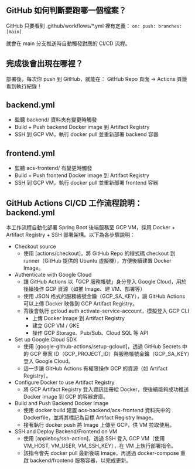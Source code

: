## GitHub 如何判斷要跑哪一個檔案？

GitHub 只要看到 .github/workflows/*.yml 裡有定義：
``
on:
  push:
    branches: [main]
``

就會在 main 分支推送時自動觸發對應的 CI/CD 流程。


## 完成後會出現在哪裡？
部署後，每次你 push 到 GitHub，就能在：
GitHub Repo 頁面 → Actions 頁籤看到執行紀錄！

## backend.yml
 - 監聽 backend/ 資料夾有變更時觸發
 - Build + Push backend Docker image 到 Artifact Registry
 - SSH 到 GCP VM，執行 docker pull 並重新部署 backend 容器


## frontend.yml
- 監聽 acs-frontend/ 有變更時觸發
- Build + Push frontend Docker image 到 Artifact Registry
- SSH 到 GCP VM，執行 docker pull 並重新部署 frontend 容器

## GitHub Actions CI/CD 工作流程說明：backend.yml
本工作流程自動化部署 Spring Boot 後端服務至 GCP VM，採用 Docker + Artifact Registry + SSH 部署架構。以下為各步驟說明：
- Checkout source
  - 使用 [actions/checkout]，將 GitHub Repo 的程式碼 checkout 到 runner（GitHub 提供的 Ubuntu 虛擬機），方便後續建置 Docker Image。
- Authenticate with Google Cloud
  - 讓 GitHub Actions 以「GCP 服務帳號」身分登入 Google Cloud，用於後續操作 GCP 資源（如推 Image、建 VM、部署等）
  - 使用 JSON 格式的服務帳號金鑰（GCP_SA_KEY），讓 GitHub Actions 可以上傳 Docker 映像到 GCP Artifact Registry。
  - 背後會執行 gcloud auth activate-service-account，模擬登入 GCP CLI
    - 上傳 Docker Image 到 Artifact Registry
    - 建立 GCP VM / GKE
    - 操作 GCP Storage、Pub/Sub、Cloud SQL 等 API
- Set up Google Cloud SDK
  - 使用 [google-github-actions/setup-gcloud]，透過 GitHub Secrets 中的 GCP 專案 ID（GCP_PROJECT_ID）與服務帳號金鑰（GCP_SA_KEY）登入 Google Cloud。
  - 這一步讓 GitHub Actions 有權限操作 GCP 的資源（如 Artifact Registry）。
- Configure Docker to use Artifact Registry
  - 將 GCP Artifact Registry 登入資訊註冊給 Docker，使後續能夠成功推送 Docker Image 到 GCP 的容器倉庫。
- Build and Push Backend Docker Image
  - 使用 docker build 建置 acs-backend/acs-frontend 資料夾中的 Dockerfile，並將其標記為目標 Artifact Registry Image。
  - 接著執行 docker push 將 Image 上傳至 GCP，供 VM 拉取使用。
- SSH and Deploy Backend/Frontend on VM
  - 使用 [appleboy/ssh-action]，透過 SSH 登入 GCP VM（使用 VM_HOST, VM_USER, VM_SSH_KEY），在 VM 上執行部署指令。
  - 該指令會先 docker pull 最新後端 Image，再透過 docker-compose 重啟 backend/frontend 服務容器，以完成更新。
